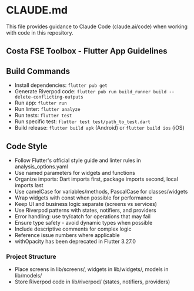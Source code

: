 # CLAUDE.md

This file provides guidance to Claude Code (claude.ai/code) when working with code in this repository.

## Costa FSE Toolbox - Flutter App Guidelines

## Build Commands

- Install dependencies: `flutter pub get`
- Generate Riverpod code: `flutter pub run build_runner build --delete-conflicting-outputs`
- Run app: `flutter run`
- Run linter: `flutter analyze`
- Run tests: `flutter test`
- Run specific test: `flutter test test/path_to_test.dart`
- Build release: `flutter build apk` (Android) or `flutter build ios` (iOS)

## Code Style

- Follow Flutter's official style guide and linter rules in analysis_options.yaml
- Use named parameters for widgets and functions
- Organize imports: Dart imports first, package imports second, local imports last
- Use camelCase for variables/methods, PascalCase for classes/widgets
- Wrap widgets with const when possible for performance
- Keep UI and business logic separate (screens vs services)
- Use Riverpod patterns with states, notifiers, and providers
- Error handling: use try/catch for operations that may fail
- Ensure type safety - avoid dynamic types when possible
- Include descriptive comments for complex logic
- Reference issue numbers where applicable
- withOpacity has been deprecated in Flutter 3.27.0

### Project Structure

- Place screens in lib/screens/, widgets in lib/widgets/, models in lib/models/
- Store Riverpod code in lib/riverpod/ (states, notifiers, providers)
